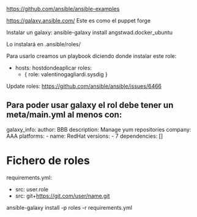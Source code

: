 https://github.com/ansible/ansible-examples

https://galaxy.ansible.com/
Este es como el puppet forge


Instalar un galaxy:
ansible-galaxy install angstwad.docker_ubuntu

Lo instalará en .ansible/roles/


Para usarlo creamos un playbook diciendo donde instalar este role:

- hosts: hostdondeaplicar
  roles:
     - { role: valentinogagliardi.sysdig }


Update roles:
https://github.com/ansible/ansible/issues/6466


Para poder usar galaxy el rol debe tener un meta/main.yml al menos con:
---
galaxy_info:
  author: BBB
  description: Manage yum repositories
  company: AAA
  platforms:
    - name: RedHat
      versions:
        - 7
dependencies: []



# Fichero de roles
requirements.yml:
- src: user.role
- src: git+https://git.com/user/name.git

ansible-galaxy install -p roles -r requirements.yml
